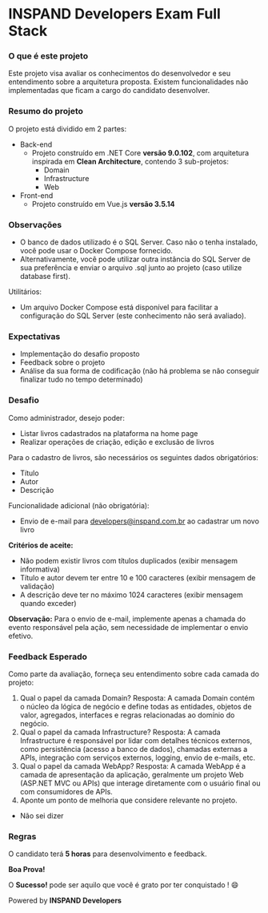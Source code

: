 ﻿# INSPAND Developers Exam Full Stack #

### O que é este projeto

Este projeto visa avaliar os conhecimentos do desenvolvedor e seu entendimento sobre a arquitetura proposta. Existem funcionalidades não implementadas que ficam a cargo do candidato desenvolver.

### Resumo do projeto

O projeto está dividido em 2 partes:
* Back-end
  * Projeto construído em .NET Core **versão 9.0.102**, com arquitetura inspirada em **Clean Architecture**, contendo 3 sub-projetos:
    * Domain
    * Infrastructure
    * Web
* Front-end
  * Projeto construído em Vue.js **versão 3.5.14**

### Observações

- O banco de dados utilizado é o SQL Server. Caso não o tenha instalado, você pode usar o Docker Compose fornecido.
- Alternativamente, você pode utilizar outra instância do SQL Server de sua preferência e enviar o arquivo .sql junto ao projeto (caso utilize database first).

Utilitários:
- Um arquivo Docker Compose está disponível para facilitar a configuração do SQL Server (este conhecimento não será avaliado).

### Expectativas

- Implementação do desafio proposto
- Feedback sobre o projeto
- Análise da sua forma de codificação (não há problema se não conseguir finalizar tudo no tempo determinado)

### Desafio

Como administrador, desejo poder:
- Listar livros cadastrados na plataforma na home page
- Realizar operações de criação, edição e exclusão de livros

Para o cadastro de livros, são necessários os seguintes dados obrigatórios:
- Título
- Autor
- Descrição

Funcionalidade adicional (não obrigatória):
- Envio de e-mail para developers@inspand.com.br ao cadastrar um novo livro

**Critérios de aceite:**
- Não podem existir livros com títulos duplicados (exibir mensagem informativa)
- Título e autor devem ter entre 10 e 100 caracteres (exibir mensagem de validação)
- A descrição deve ter no máximo 1024 caracteres (exibir mensagem quando exceder)

**Observação:**
Para o envio de e-mail, implemente apenas a chamada do evento responsável pela ação, sem necessidade de implementar o envio efetivo.

### Feedback Esperado

Como parte da avaliação, forneça seu entendimento sobre cada camada do projeto:
1. Qual o papel da camada Domain?
 Resposta: A camada Domain contém o núcleo da lógica de negócio e define todas as entidades, objetos de valor, agregados, interfaces e regras relacionadas ao domínio do negócio.
3. Qual o papel da camada Infrastructure?
 Resposta: A camada Infrastructure é responsável por lidar com detalhes técnicos externos, como persistência (acesso a banco de dados), chamadas externas a APIs, integração com serviços externos, logging, envio de e-mails, etc.
5. Qual o papel da camada WebApp?
Resposta: A camada WebApp é a camada de apresentação da aplicação, geralmente um projeto Web (ASP.NET MVC ou APIs) que interage diretamente com o usuário final ou com consumidores de APIs.
7. Aponte um ponto de melhoria que considere relevante no projeto.
- Não sei dizer
### Regras

O candidato terá **5 horas** para desenvolvimento e feedback.

**Boa Prova!**

O **Sucesso!** pode ser aquilo que você é grato por ter conquistado ! :smile:

Powered by **INSPAND Developers**
